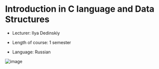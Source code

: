 # Introduction in C language and Data Structures

* Lecturer: Ilya Dedinskiy

* Length of course: 1 semester

* Language: Russian

![image](https://user-images.githubusercontent.com/53887365/83047891-39d27b00-a073-11ea-9954-a3fb68462084.png)

